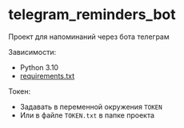 # telegram_reminders_bot
Проект для напоминаний через бота телеграм

Зависимости:
* Python 3.10
* [requirements.txt](requirements.txt)

Токен:
* Задавать в переменной окружения `TOKEN`
* Или в файле `TOKEN.txt` в папке проекта
